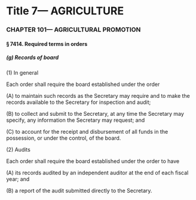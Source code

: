 
# Title 7— AGRICULTURE
### CHAPTER 101— AGRICULTURAL PROMOTION
#### § 7414. Required terms in orders
##### (g) Records of board

(1) In general

Each order shall require the board established under the order

(A) to maintain such records as the Secretary may require and to make the records available to the Secretary for inspection and audit;

(B) to collect and submit to the Secretary, at any time the Secretary may specify, any information the Secretary may request; and

(C) to account for the receipt and disbursement of all funds in the possession, or under the control, of the board.

(2) Audits

Each order shall require the board established under the order to have

(A) its records audited by an independent auditor at the end of each fiscal year; and

(B) a report of the audit submitted directly to the Secretary.
